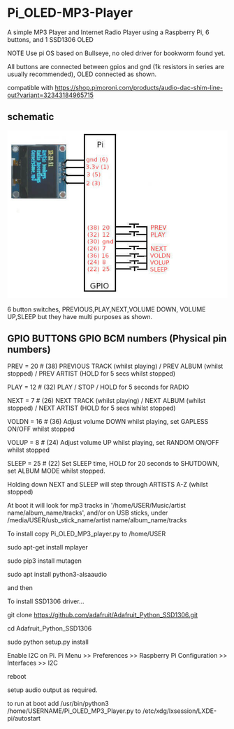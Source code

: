 # Pi_OLED-MP3-Player

A simple MP3 Player and Internet Radio Player using a Raspberry Pi, 6 buttons, and 1 SSD1306 OLED

NOTE Use pi OS based on Bullseye, no oled driver for bookworm found yet.

All buttons are connected between gpios and gnd (1k resistors in series are usually recommended), OLED connected as shown. 

compatible with https://shop.pimoroni.com/products/audio-dac-shim-line-out?variant=32343184965715

## schematic

![schematic](oled_schematic.jpg)

6 button switches, PREVIOUS,PLAY,NEXT,VOLUME DOWN, VOLUME UP,SLEEP but they have multi purposes as shown.

## GPIO BUTTONS GPIO BCM numbers (Physical pin numbers)

PREV   = 20 # (38) PREVIOUS TRACK  (whilst playing) / PREV ALBUM (whilst stopped) / PREV ARTIST (HOLD for 5 secs whilst stopped) 

PLAY   = 12 # (32) PLAY / STOP / HOLD for 5 seconds for RADIO 

NEXT   = 7  # (26) NEXT TRACK (whilst playing) / NEXT ALBUM (whilst stopped) / NEXT ARTIST (HOLD for 5 secs whilst stopped) 

VOLDN  = 16 # (36) Adjust volume DOWN whilst playing, set GAPLESS ON/OFF whilst stopped

VOLUP  = 8  # (24) Adjust volume UP whilst playing, set RANDOM ON/OFF whilst stopped

SLEEP  = 25 # (22) Set SLEEP time, HOLD for 20 seconds to SHUTDOWN, set ALBUM MODE whilst stopped.

Holding down NEXT and SLEEP will step through ARTISTS A-Z (whilst stopped)


At boot it will look for mp3 tracks in '/home/USER/Music/artist name/album_name/tracks', 
and/or on USB sticks, under /media/USER/usb_stick_name/artist name/album_name/tracks

To install copy Pi_OLED_MP3_player.py to /home/USER

sudo apt-get install mplayer

sudo pip3 install mutagen

sudo apt install python3-alsaaudio

and then

 To install SSD1306 driver...
 
 git clone https://github.com/adafruit/Adafruit_Python_SSD1306.git
 
 cd Adafruit_Python_SSD1306
 
 sudo python setup.py install

 Enable I2C on Pi. Pi Menu >>  Preferences >> Raspberry Pi Configuration >> Interfaces >> I2C
 
 reboot

 setup audio output as required.

 to run at boot add /usr/bin/python3 /home/USERNAME/Pi_OLED_MP3_Player.py to /etc/xdg/lxsession/LXDE-pi/autostart




